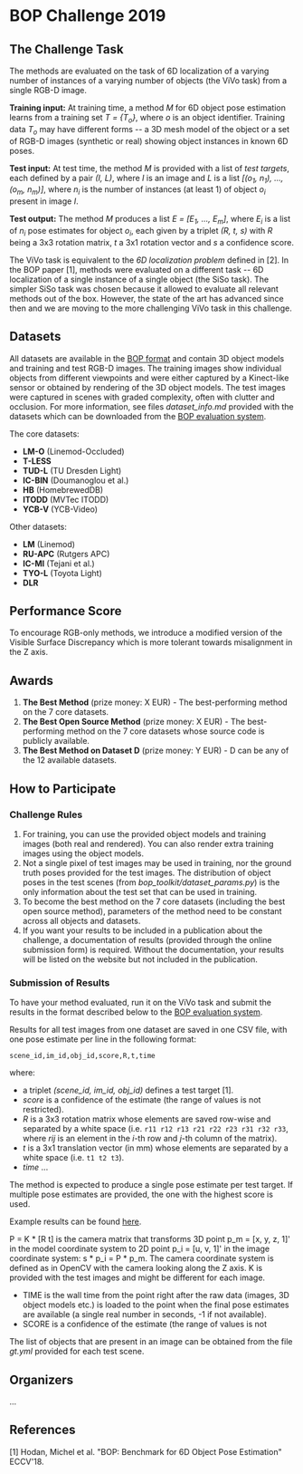 # BOP Challenge 2019

## The Challenge Task

The methods are evaluated on the task of 6D localization of a varying number of
instances of a varying number of objects (the ViVo task) from a single RGB-D
image.

**Training input:** At training time, a method *M* for 6D object pose estimation
learns from a training set *T = {T<sub>o</sub>}*, where *o* is an object
identifier. Training data *T<sub>o</sub>* may have different forms -- a 3D mesh
model of the object or a set of RGB-D images (synthetic or real) showing object
instances in known 6D poses.

**Test input:** At test time, the method *M* is provided with a list of *test
targets*, each defined by a pair *(I, L)*, where *I* is an image and *L* is a
list *[(o<sub>1</sub>, n<sub>1</sub>), ..., (o<sub>m</sub>, n<sub>m</sub>)]*,
where *n<sub>i</sub>* is the number of instances (at least 1) of object
*o<sub>i</sub>* present in image *I*.

**Test output:** The method *M* produces a list
*E = [E<sub>1</sub>, ..., E<sub>m</sub>]*, where
*E<sub>i</sub>* is a list of *n<sub>i</sub>* pose estimates for object
*o<sub>i</sub>*, each given by a triplet *(R, t, s)* with *R* being a 3x3
rotation matrix, *t* a 3x1 rotation vector and *s* a confidence score.

The ViVo task is equivalent to the *6D localization problem* defined in [2].
In the BOP paper [1], methods were evaluated on a different task --
6D localization of a single instance of a single object (the SiSo task).
The simpler SiSo task was chosen because it allowed to evaluate all relevant
methods out of the box. However, the state of the art has advanced since then
and we are moving to the more challenging ViVo task in this challenge.

## Datasets

All datasets are available in the
[BOP format](https://github.com/thodan/bop_toolkit/blob/master/docs/bop_datasets_format.md)
and contain 3D object models and training and test RGB-D images. The training
images show individual objects from different viewpoints and were either
captured by a Kinect-like sensor or obtained by rendering of the 3D object
models. The test images were captured in scenes with graded complexity, often
with clutter and occlusion. For more information, see files *dataset_info.md*
provided with the datasets which can be downloaded from the
[BOP evaluation system](http://bop.felk.cvut.cz/datasets/).

The core datasets:

* **LM-O** (Linemod-Occluded)
* **T-LESS**
* **TUD-L** (TU Dresden Light)
* **IC-BIN** (Doumanoglou et al.)
* **HB** (HomebrewedDB)
* **ITODD** (MVTec ITODD)
* **YCB-V** (YCB-Video)

Other datasets:

* **LM** (Linemod)
* **RU-APC** (Rutgers APC)
* **IC-MI** (Tejani et al.)
* **TYO-L** (Toyota Light)
* **DLR**

## Performance Score

To encourage RGB-only methods, we introduce a modified version of the Visible
Surface Discrepancy which is more tolerant towards misalignment in the Z axis.

## Awards

1. **The Best Method** (prize money: X EUR) - The best-performing method on the 7 core datasets.
2. **The Best Open Source Method** (prize money: X EUR) - The best-performing method on the 7 core
datasets whose source code is publicly available.
3. **The Best Method on Dataset D** (prize money: Y EUR) - D can be any of the 12 available datasets.

## How to Participate

### Challenge Rules

1. For training, you can use the provided object models and training images
(both real and rendered). You can also render extra training images using the
object models.
2. Not a single pixel of test images may be used in training, nor the ground
truth poses provided for the test images. The distribution of object poses in
the test scenes (from *bop_toolkit/dataset_params.py*) is the only information
about the test set that can be used in training.
3. To become the best method on the 7 core datasets (including the best open
source method), parameters of the method need to be constant across all objects
and datasets.
4. If you want your results to be included in a publication about the challenge,
a documentation of results (provided through the online submission form) is
required. Without the documentation, your results will be listed on the website
but not included in the publication.

### Submission of Results

To have your method evaluated, run it on the ViVo task and submit the results in
the format described below to the
[BOP evaluation system](http://bop.felk.cvut.cz).

Results for all test images from one dataset are saved in one CSV file, with one
pose estimate per line in the following format:

```
scene_id,im_id,obj_id,score,R,t,time
```

where:
* a triplet *(scene_id, im_id, obj_id)* defines a test target [1].
* *score* is a confidence of the estimate (the range of values is not
restricted).
* *R* is a 3x3 rotation matrix whose elements are saved row-wise and separated
by a white space (i.e. ```r11 r12 r13 r21 r22 r23 r31 r32 r33```, where *rij* is
an element in the *i*-th row and *j*-th column of the matrix).
* *t* is a 3x1 translation vector (in mm) whose elements are separated by a
white space (i.e. ```t1 t2 t3```).
* *time* ...

The method is expected to produce a single pose estimate per test target.
If multiple pose estimates are provided, the one with the highest score is used.

Example results can be found
[here](http://ptak.felk.cvut.cz/6DB/public/bop_sample_results).

P = K * [R t] is the camera matrix that transforms 3D point p\_m = [x, y, z, 1]'
in the model coordinate system to 2D point p\_i = [u, v, 1]' in the image
coordinate system: s * p\_i = P * p\_m. The camera coordinate system is defined
as in OpenCV with the camera looking along the Z axis. K is provided with the
test images and might be different for each image.

* TIME is the wall time from the point right after the raw data (images, 3D
object models etc.) is loaded to the point when the final pose estimates are
available (a single real number in seconds, -1 if not available).
* SCORE is a confidence of the estimate (the range of values is not

The list of objects that are present in an image can be obtained from the file
*gt.yml* provided for each test scene.

## Organizers

...

## References

[1] Hodan, Michel et al. "BOP: Benchmark for 6D Object Pose Estimation" ECCV'18.

